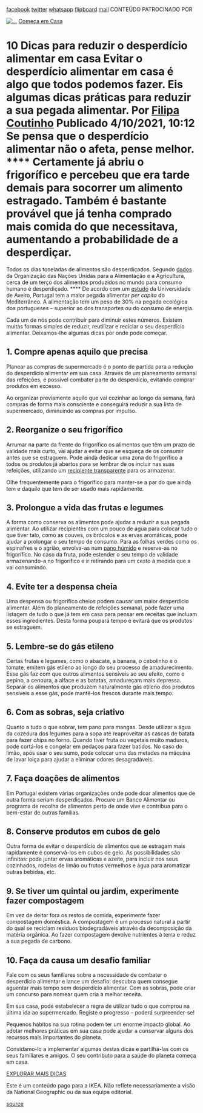 [facebook](https://www.facebook.com/sharer/sharer.php?u=https%3A%2F%2Fwww.natgeo.pt%2Fmeio-ambiente%2F2021%2F10%2F10-dicas-para-reduzir-o-desperdicio-alimentar-em-casa) [twitter](https://twitter.com/share?url=https%3A%2F%2Fwww.natgeo.pt%2Fmeio-ambiente%2F2021%2F10%2F10-dicas-para-reduzir-o-desperdicio-alimentar-em-casa&via=natgeo&text=10%20Dicas%20para%20reduzir%20o%20desperd%C3%ADcio%20alimentar%20em%20casa) [whatsapp](https://web.whatsapp.com/send?text=https%3A%2F%2Fwww.natgeo.pt%2Fmeio-ambiente%2F2021%2F10%2F10-dicas-para-reduzir-o-desperdicio-alimentar-em-casa) [flipboard](https://share.flipboard.com/bookmarklet/popout?v=2&title=10%20Dicas%20para%20reduzir%20o%20desperd%C3%ADcio%20alimentar%20em%20casa&url=https%3A%2F%2Fwww.natgeo.pt%2Fmeio-ambiente%2F2021%2F10%2F10-dicas-para-reduzir-o-desperdicio-alimentar-em-casa) [mail](mailto:?subject=NatGeo&body=https%3A%2F%2Fwww.natgeo.pt%2Fmeio-ambiente%2F2021%2F10%2F10-dicas-para-reduzir-o-desperdicio-alimentar-em-casa%20-%2010%20Dicas%20para%20reduzir%20o%20desperd%C3%ADcio%20alimentar%20em%20casa) CONTEÚDO PATROCINADO POR 

[![ 
...](img/files_styles_image_00_public_ikea_b_x.jpg)](https://www.ikea.com/pt/pt/) [Começa em Casa](https://www.natgeo.pt/comeca-em-casa) 
# 10 Dicas para reduzir o desperdício alimentar em casa Evitar o desperdício alimentar em casa é algo que todos podemos fazer. Eis algumas dicas práticas para reduzir a sua pegada alimentar. Por [Filipa Coutinho](https://www.natgeo.pt/autor/filipa-coutinho) Publicado 4/10/2021, 10:12 Se pensa que o desperdício alimentar não o afeta, pense melhor. **** Certamente já abriu o frigorífico e percebeu que era tarde demais para socorrer um alimento estragado. Também é bastante provável que já tenha comprado mais comida do que necessitava, aumentando a probabilidade de a desperdiçar. 

Todos os dias toneladas de alimentos são desperdiçados. Segundo [dados](http://www.fao.org/3/CA1431EN/ca1431en.pdf) da Organização das Nações Unidas para a Alimentação e a Agricultura, cerca de um terço dos alimentos produzidos no mundo para consumo humano é desperdiçado. **** De acordo com um [estudo](https://www.sciencedirect.com/science/article/pii/S0048969720348361?via%3Dihub) da Universidade de Aveiro, Portugal tem a maior pegada alimentar _per capita_ do Mediterrâneo. A alimentação tem um peso de 30% na pegada ecológica dos portugueses – superior ao dos transportes ou do consumo de energia. 

Cada um de nós pode contribuir para diminuir estes números. Existem muitas formas simples de reduzir, reutilizar e reciclar o seu desperdício alimentar. Deixamos-lhe algumas dicas por onde pode começar. 

## **1. Compre apenas aquilo que precisa** 
Planear as compras de supermercado é o ponto de partida para a redução do desperdício alimentar em sua casa. Através de um planeamento semanal das refeições, é possível combater parte do desperdício, evitando comprar produtos em excesso. 

Ao organizar previamente aquilo que vai cozinhar ao longo da semana, fará compras de forma mais consciente e conseguirá reduzir a sua lista de supermercado, diminuindo as compras por impulso. 

## **2. Reorganize o seu frigorífico** 
Arrumar na parte da frente do frigorífico os alimentos que têm um prazo de validade mais curto, vai ajudar a evitar que se esqueça de os consumir antes que se estraguem. Pode ainda dedicar uma zona do frigorífico a todos os produtos já abertos para se lembrar de os incluir nas suas refeições, utilizando um [recipiente transparente](https://www.ikea.com/pt/pt/p/ikea-365-recipiente-p-alim-c-tmp-retangular-vidro-plastico-s89269071/) para os armazenar. 

Olhe frequentemente para o frigorífico para manter-se a par do que ainda tem e daquilo que tem de ser usado mais rapidamente. 

## **3. Prolongue a vida das frutas e legumes** 
A forma como conserva os alimentos pode ajudar a reduzir a sua pegada alimentar. Ao utilizar recipientes com um pouco de água para colocar tudo o que tiver talo, como as couves, os brócolos e as ervas aromáticas, pode ajudar a prolongar o seu tempo de consumo. Para as folhas verdes como os espinafres e o agrião, envolva-as num [pano húmido](https://www.ikea.com/pt/pt/p/mariatheres-pano-de-cozinha-cinz-bege-10479595/) e reserve-as no frigorífico. No caso da fruta, pode estender o seu tempo de validade armazenando-a no frigorífico e ir retirando para um cesto à medida que a vai consumindo. 

## **4. Evite ter a despensa cheia** 
Uma despensa ou frigorífico cheios podem causar um maior desperdício alimentar. Além do planeamento de refeições semanal, pode fazer uma listagem de tudo o que já tem em casa para pensar em receitas que incluam esses ingredientes. Desta forma poupará tempo e evitará que os produtos se estraguem. 

## **5. Lembre-se do gás etileno** 
Certas frutas e legumes, como o abacate, a banana, o cebolinho e o tomate, emitem gás etileno ao longo do seu processo de amadurecimento. Esse gás faz com que outros alimentos sensíveis ao seu efeito, como o pepino, a cenoura, a alface e as batatas, amadureçam mais depressa. Separar os alimentos que produzem naturalmente gás etileno dos produtos sensíveis a esse gás, pode mantê-los frescos durante mais tempo. 

## **6. Com as sobras, seja criativo** 
Quanto a tudo o que sobrar, tem pano para mangas. Desde utilizar a água da cozedura dos legumes para a sopa até reaproveitar as cascas de batata para fazer _chips_ no forno. Quando tiver fruta ou vegetais muito maduros, pode cortá-los e congelar em pedaços para fazer batidos. No caso do limão, após usar o seu sumo, pode colocar uma das metades na máquina de lavar loiça para ajudar a eliminar odores desagradáveis. 

## **7. Faça doações de alimentos** 
Em Portugal existem várias organizações onde pode doar alimentos que de outra forma seriam desperdiçados. Procure um Banco Alimentar ou programa de recolha de alimentos perto de onde vive e contribua para o bem-estar de outras famílias. 

## **8. Conserve produtos em cubos de gelo** 
Outra forma de evitar o desperdício de alimentos que se estragam mais rapidamente é conservá-los em cubos de gelo. As possibilidades são infinitas: pode juntar ervas aromáticas e azeite, para incluir nos seus cozinhados, rodelas de limão ou frutos vermelhos e água para aromatizar outras bebidas, etc. 

## **9. Se tiver um quintal ou jardim, experimente fazer compostagem** 
Em vez de deitar fora os restos de comida, experimente fazer compostagem doméstica. A compostagem é um processo natural a partir do qual se reciclam resíduos biodegradáveis através da decomposição da matéria orgânica. Ao fazer compostagem devolve nutrientes à terra e reduz a sua pegada de carbono. 

## **10. Faça da causa um desafio familiar** 
Fale com os seus familiares sobre a necessidade de combater o desperdício alimentar e lance um desafio: descubra quem consegue aguentar mais tempo sem desperdício alimentar. Com as sobras, pode criar um concurso para nomear quem cria a melhor receita. 

Em sua casa, pode estabelecer a regra de utilizar tudo o que comprou na última ida ao supermercado. Registe o progresso – poderá surpreender-se! 

Pequenos hábitos na sua rotina podem ter um enorme impacto global. Ao adotar melhores práticas em sua casa pode ajudar a conservar alguns dos recursos mais importantes do planeta. 

Convidamo-lo a implementar algumas destas dicas e partilhá-las com os seus familiares e amigos. O seu contributo para a saúde do planeta começa em casa. 

[EXPLORAR MAIS DICAS](https://www.natgeo.pt/comeca-em-casa) 

Este é um conteúdo pago para a IKEA. Não reflete necessariamente a visão da National Geographic ou da sua equipa editorial. 



[source](https://www.natgeo.pt/meio-ambiente/2021/10/10-dicas-para-reduzir-o-desperdicio-alimentar-em-casa)